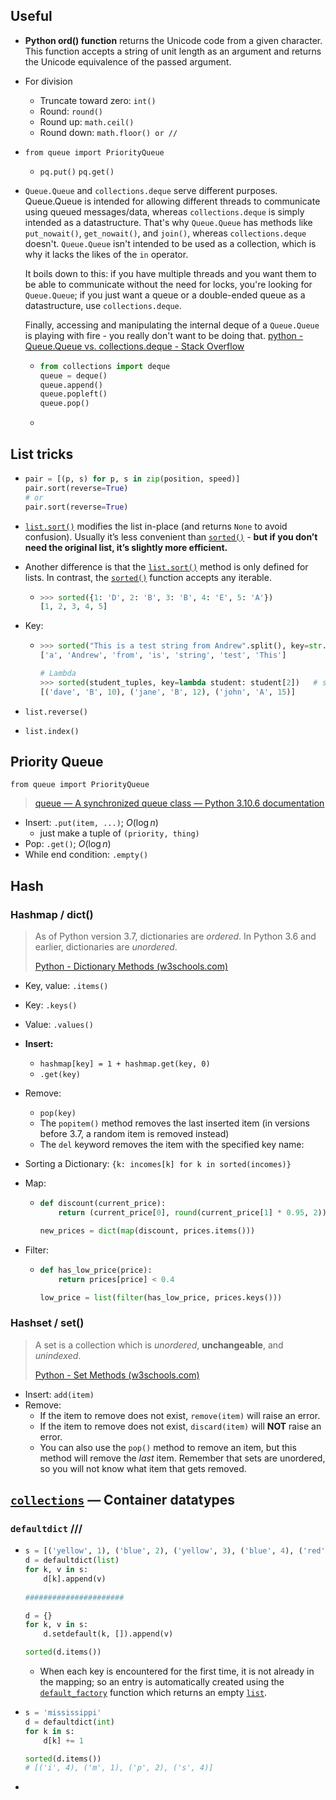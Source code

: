 ## Useful

*   **Python ord() function** returns the Unicode code from a given character. This function accepts a string of unit length as an argument and returns the Unicode equivalence of the passed argument.
*   For division
    *   Truncate toward zero: `int()`
    *   Round: `round()`
    *   Round up: `math.ceil()`
    *   Round down: `math.floor() or //`

*   `from queue import PriorityQueue`

    *   `pq.put()` `pq.get()`

*   `Queue.Queue` and `collections.deque` serve different purposes. Queue.Queue is intended for allowing different threads to communicate using queued messages/data, whereas `collections.deque` is simply intended as a datastructure. That's why `Queue.Queue` has methods like `put_nowait()`, `get_nowait()`, and `join()`, whereas `collections.deque` doesn't. `Queue.Queue` isn't intended to be used as a collection, which is why it lacks the likes of the `in` operator.

    It boils down to this: if you have multiple threads and you want them to be able to communicate without the need for locks, you're looking for `Queue.Queue`; if you just want a queue or a double-ended queue as a datastructure, use `collections.deque`.

    Finally, accessing and manipulating the internal deque of a `Queue.Queue` is playing with fire - you really don't want to be doing that. [python - Queue.Queue vs. collections.deque - Stack Overflow](https://stackoverflow.com/questions/717148/queue-queue-vs-collections-deque)

    *   ```python
        from collections import deque
        queue = deque()
        queue.append()
        queue.popleft()
        queue.pop()
        ```

    *   

## List tricks

*   ```python
    pair = [(p, s) for p, s in zip(position, speed)]
    pair.sort(reverse=True)
    # or 
    pair.sort(reverse=True)
    ```

*    [`list.sort()`](https://docs.python.org/3/library/stdtypes.html#list.sort) modifies the list in-place (and returns `None` to avoid confusion). Usually it’s less convenient than [`sorted()`](https://docs.python.org/3/library/functions.html#sorted) - **but if you don’t need the original list, it’s slightly more efficient.**

*   Another difference is that the [`list.sort()`](https://docs.python.org/3/library/stdtypes.html#list.sort) method is only defined for lists. In contrast, the [`sorted()`](https://docs.python.org/3/library/functions.html#sorted) function accepts any iterable.

    *   ```python
        >>> sorted({1: 'D', 2: 'B', 3: 'B', 4: 'E', 5: 'A'})
        [1, 2, 3, 4, 5]
        ```

*   Key:

    *   ```python
        >>> sorted("This is a test string from Andrew".split(), key=str.lower)
        ['a', 'Andrew', 'from', 'is', 'string', 'test', 'This']
        
        # Lambda
        >>> sorted(student_tuples, key=lambda student: student[2])   # sort by age
        [('dave', 'B', 10), ('jane', 'B', 12), ('john', 'A', 15)]
        ```

*   `list.reverse()`

*   `list.index()`

## Priority Queue

`from queue import PriorityQueue`

>   [queue — A synchronized queue class — Python 3.10.6 documentation](https://docs.python.org/3/library/queue.html#queue.PriorityQueue)

*   Insert: `.put(item, ...)`; $O(\log n)$
    *   just make a tuple of `(priority, thing)`
*   Pop: `.get()`;  $O(\log n)$
*   While end condition: `.empty()`

## Hash

### Hashmap / dict()

>   As of Python version 3.7, dictionaries are *ordered*. In Python 3.6 and earlier, dictionaries are *unordered*.
>
>   [Python - Dictionary Methods (w3schools.com)](https://www.w3schools.com/python/python_dictionaries_methods.asp)

*   Key, value: `.items()`

*   Key: `.keys()`

*   Value: `.values()`

*   **Insert:**

    *   `hashmap[key] = 1 + hashmap.get(key, 0)`
    *   `.get(key)`

*   Remove:

    *    `pop(key)`
    *   The `popitem()` method removes the last inserted item (in versions before 3.7, a random item is removed instead)
    *   The `del` keyword removes the item with the specified key name:

*   Sorting a Dictionary: `{k: incomes[k] for k in sorted(incomes)}`

*   Map:

    *   ```python
        def discount(current_price):
            return (current_price[0], round(current_price[1] * 0.95, 2))
        
        new_prices = dict(map(discount, prices.items()))
        ```

*   Filter:

    *   ```python
        def has_low_price(price):
            return prices[price] < 0.4
        
        low_price = list(filter(has_low_price, prices.keys()))
        ```

### Hashset / set()

>   A set is a collection which is *unordered*, **unchangeable**, and *unindexed*.
>
>   [Python - Set Methods (w3schools.com)](https://www.w3schools.com/python/python_sets_methods.asp)

*   Insert: `add(item)`
*   Remove:
    *   If the item to remove does not exist, `remove(item)` will raise an error.
    *   If the item to remove does not exist, `discard(item)` will **NOT** raise an error.
    *   You can also use the `pop()` method to remove an item, but this method will remove the *last* item. Remember that sets are unordered, so you will not know what item that gets removed.



## [`collections`](https://docs.python.org/3/library/collections.html#module-collections) — Container datatypes

### `defaultdict` ///

*   ```python
    s = [('yellow', 1), ('blue', 2), ('yellow', 3), ('blue', 4), ('red', 1)]
    d = defaultdict(list)
    for k, v in s:
        d[k].append(v)
        
    ######################
    
    d = {}
    for k, v in s:
        d.setdefault(k, []).append(v)
    
    sorted(d.items())
    
    ```

    *   When each key is encountered for the first time, it is not already in the mapping; so an entry is automatically created using the [`default_factory`](https://docs.python.org/3/library/collections.html#collections.defaultdict.default_factory) function which returns an empty [`list`](https://docs.python.org/3/library/stdtypes.html#list).

*   ```python
    s = 'mississippi'
    d = defaultdict(int)
    for k in s:
        d[k] += 1
    
    sorted(d.items())
    # [('i', 4), ('m', 1), ('p', 2), ('s', 4)]
    ```

*   